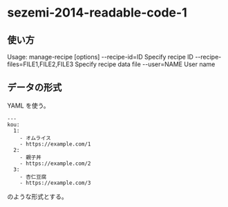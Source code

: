 # sezemi-2014-readable-code-1

## 使い方

  Usage: manage-recipe [options]
          --recipe-id=ID               Specify recipe ID
          --recipe-files=FILE1,FILE2,FILE3
                                       Specify recipe data file
          --user=NAME                  User name

## データの形式

YAML を使う。

~~~
---
kou:
  1:
    - オムライス
    - https://example.com/1
  2:
    - 親子丼
    - https://example.com/2
  3:
    - 杏仁豆腐
    - https://example.com/3
~~~

のような形式とする。
